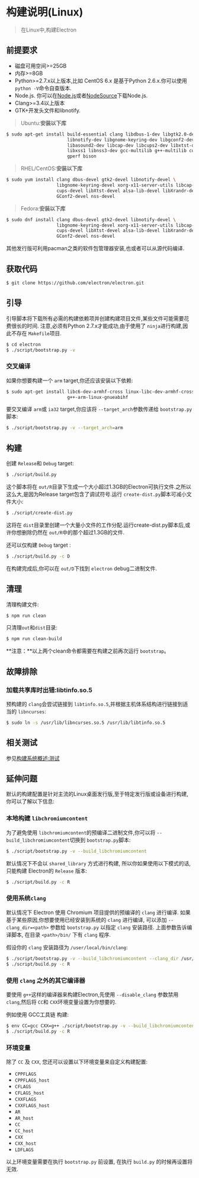 # 构建说明(Linux)

> 在Linux中,构建Electron

## 前提要求

* 磁盘可用空间>=25GB
* 内存>=8GB
* Python>=2.7.x以上版本,比如 CentOS 6.x 是基于Python 2.6.x.你可以使用 `python -V`命令自查版本.
* Node.js. 你可以在[Node.js](http://nodejs.org)或者[NodeSource](https://nodesource.com/blog/nodejs-v012-iojs-and-the-nodesource-linux-repositories)下载Node.js.
* Clang>=3.4以上版本
* GTK+开发头文件和libnotify.

> Ubuntu:**安装以下库**

```bash
$ sudo apt-get install build-essential clang libdbus-1-dev libgtk2.0-dev \
                       libnotify-dev libgnome-keyring-dev libgconf2-dev \
                       libasound2-dev libcap-dev libcups2-dev libxtst-dev \
                       libxss1 libnss3-dev gcc-multilib g++-multilib curl \
                       gperf bison
```

> RHEL/CentOS:**安装以下库**

```bash
$ sudo yum install clang dbus-devel gtk2-devel libnotify-devel \
                   libgnome-keyring-devel xorg-x11-server-utils libcap-devel \
                   cups-devel libXtst-devel alsa-lib-devel libXrandr-devel \
                   GConf2-devel nss-devel
```

> Fedora:**安装以下库**

```bash
$ sudo dnf install clang dbus-devel gtk2-devel libnotify-devel \
                   libgnome-keyring-devel xorg-x11-server-utils libcap-devel \
                   cups-devel libXtst-devel alsa-lib-devel libXrandr-devel \
                   GConf2-devel nss-devel
```

其他发行版可利用pacman之类的软件包管理器安装,也或者可以从源代码编译.

## 获取代码
```bash
$ git clone https://github.com/electron/electron.git
```

## 引导

引导脚本将下载所有必需的构建依赖项并创建构建项目文件,某些文件可能需要花费很长的时间.
注意,必须有Python 2.7.x才能成功,由于使用了 `ninja`进行构建,因此不存在 `Makefile`项目.

```bash
$ cd electron
$ ./script/bootstrap.py -v
```

### 交叉编译

如果你想要构建一个 `arm` target,你还应该安装以下依赖:
```bash
$ sudo apt-get install libc6-dev-armhf-cross linux-libc-dev-armhf-cross \
                       g++-arm-linux-gnueabihf
```

要交叉编译 `arm`或 `ia32` target,你应该将 `--target_arch`参数传递给 `bootstrap.py`脚本:
```bash
$ ./script/bootstrap.py -v --target_arch=arm
```

## 构建

创建 `Release`和 `Debug` target:
```bash
$ ./script/build.py
```

这个脚本将在 `out/R`目录下生成一个大小超过1.3GB的Electron可执行文件.之所以这么大,是因为Release target包含了调试符号.运行 `create-dist.py`脚本可减小文件大小:

```bash
$ ./script/create-dist.py
```

这将在 `dist`目录里创建一个大量小文件的工作分配.运行create-dist.py脚本后,或许你想删除仍然在 `out/R`中的那个超过1.3GB的文件.

还可以仅构建 `Debug` target :
```bash
$ ./script/build.py -c D
```

在构建完成后,你可以在 `out/D`下找到 `electron` debug二进制文件.

## 清理

清理构建文件:
```bash
$ npm run clean
```

只清理`out`和`dist`目录:

```bash
$ npm run clean-build
```

**注意：**以上两个clean命令都需要在构建之前再次运行 `bootstrap`。

## 故障排除

### 加载共享库时出错:libtinfo.so.5

预构建的 `clang`会尝试链接到 `libtinfo.so.5`,并根据主机体系结构进行链接到适当的 `libncurses`:
```bash
$ sudo ln -s /usr/lib/libncurses.so.5 /usr/lib/libtinfo.so.5
```

## 相关测试

参见[构建系统概述:测试](build-system-overview.md#tests)                  

## 延伸问题

默认的构建配置是针对主流的Linux桌面发行版,至于特定发行版或设备进行构建,你可以了解以下信息:

### 本地构建 `libchromiumcontent`

为了避免使用 `libchromiumcontent`的预编译二进制文件,你可以将 `--build_libchromiumcontent`切换到 `bootstrap.py`脚本:
```bash
$ ./script/bootstrap.py -v --build_libchromiumcontent
```

默认情况下不会以 `shared_library` 方式进行构建, 所以你如果使用以下模式的话, 只能构建 Electron的 `Release` 版本:
```bash
$ ./script/build.py -c R
```

### 使用系统`clang`

默认情况下 Electron 使用 Chromium 项目提供的预编译的 `clang` 进行编译. 如果基于某些原因,你想要使用已经安装到系统的 `clang` 进行编译, 可以添加 `--clang_dir=<path>` 参数给 `bootstrap.py` 以指定 `clang` 安装路径. 上面参数告诉编译脚本, 在目录 `<path>/bin/` 下有 `clang` 程序.

假设你的 `clang` 安装路径为 `/user/local/bin/clang`:
```bash
$ ./script/bootstrap.py -v --build_libchromiumcontent --clang_dir /usr/local
$ ./script/build.py -c R
```

### 使用 `clang` 之外的其它编译器

要使用 `g++`这样的编译器来构建Electron,先使用 `--disable_clang` 参数禁用 `clang`,然后将 `CC`和 `CXX`环境变量设置为你想要的.

例如使用 GCC工具链 构建:
```bash
$ env CC=gcc CXX=g++ ./script/bootstrap.py -v --build_libchromiumcontent --disable_clang
$ ./script/build.py -c R
```

### 环境变量

除了 `CC` 及 `CXX`, 您还可以设置以下环境变量来自定义构建配置:

* `CPPFLAGS`
* `CPPFLAGS_host`
* `CFLAGS`
* `CFLAGS_host`
* `CXXFLAGS`
* `CXXFLAGS_host`
* `AR`
* `AR_host`
* `CC`
* `CC_host`
* `CXX`
* `CXX_host`
* `LDFLAGS`

以上环境变量需要在执行 `bootstrap.py` 前设置, 在执行 `build.py` 的时候再设置将无效.
